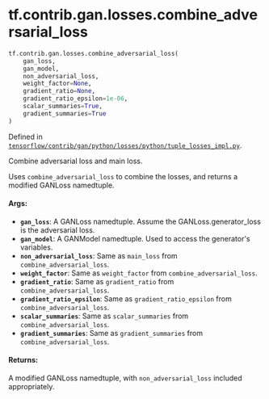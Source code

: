 <div itemscope itemtype="http://developers.google.com/ReferenceObject">
<meta itemprop="name" content="tf.contrib.gan.losses.combine_adversarial_loss" />
<meta itemprop="path" content="Stable" />
</div>

# tf.contrib.gan.losses.combine_adversarial_loss

``` python
tf.contrib.gan.losses.combine_adversarial_loss(
    gan_loss,
    gan_model,
    non_adversarial_loss,
    weight_factor=None,
    gradient_ratio=None,
    gradient_ratio_epsilon=1e-06,
    scalar_summaries=True,
    gradient_summaries=True
)
```



Defined in [`tensorflow/contrib/gan/python/losses/python/tuple_losses_impl.py`](/code/stable/tensorflow/contrib/gan/python/losses/python/tuple_losses_impl.py).

Combine adversarial loss and main loss.

Uses `combine_adversarial_loss` to combine the losses, and returns
a modified GANLoss namedtuple.

#### Args:

* <b>`gan_loss`</b>: A GANLoss namedtuple. Assume the GANLoss.generator_loss is the
    adversarial loss.
* <b>`gan_model`</b>: A GANModel namedtuple. Used to access the generator's variables.
* <b>`non_adversarial_loss`</b>: Same as `main_loss` from
    `combine_adversarial_loss`.
* <b>`weight_factor`</b>: Same as `weight_factor` from
    `combine_adversarial_loss`.
* <b>`gradient_ratio`</b>: Same as `gradient_ratio` from
    `combine_adversarial_loss`.
* <b>`gradient_ratio_epsilon`</b>: Same as `gradient_ratio_epsilon` from
    `combine_adversarial_loss`.
* <b>`scalar_summaries`</b>: Same as `scalar_summaries` from
    `combine_adversarial_loss`.
* <b>`gradient_summaries`</b>: Same as `gradient_summaries` from
    `combine_adversarial_loss`.


#### Returns:

A modified GANLoss namedtuple, with `non_adversarial_loss` included
appropriately.